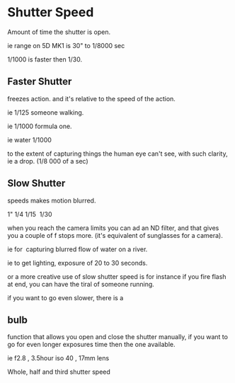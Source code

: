 # Shutter Speed

Amount of time the shutter is open.

ie range on 5D MK1 is 30" to 1/8000 sec

1/1000 is faster then 1/30.

## **Faster Shutter**

freezes action. and it's relative to the speed of the action.

ie 1/125 someone walking.

ie 1/1000 formula one.

ie water 1/1000

to the extent of capturing things the human eye can't see, with such clarity, ie a drop. (1/8 000 of a sec)

## **Slow Shutter**

speeds makes motion blurred.

1" 1/4 1/15  1/30

when you reach the camera limits you can ad an ND filter, and that gives you a couple of f stops more. (it's equivalent of sunglasses for a camera).

ie for  capturing blurred flow of water on a river.

ie to get lighting, exposure of 20 to 30 seconds.

or a more creative use of slow shutter speed is for instance if you fire flash at end, you can have the tiral of someone running.

if you want to go even slower, there is a

## **bulb**

function that allows you open and close the shutter manually, if you want to go for even longer exposures time then the one available.

ie f2.8 , 3.5hour iso 40 , 17mm lens

Whole, half and third shutter speed